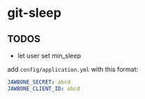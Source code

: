 # git-sleep

## TODOS

- let user set min_sleep

add `config/application.yml` with this format:

```yml
JAWBONE_SECRET: abcd
JAWBONE_CLIENT_ID: abcd
```